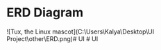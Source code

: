  <h1> ERD Diagram </h1>
![Tux, the Linux mascot](C:\Users\Kalya\Desktop\UI Project\other\ERD.png)#   U I  
 #   U I  
 